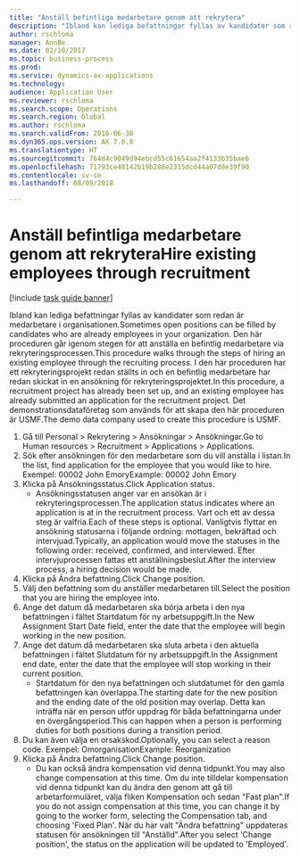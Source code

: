 ```yaml
--- 
title: "Anställ befintliga medarbetare genom att rekrytera"
description: "Ibland kan lediga befattningar fyllas av kandidater som redan är medarbetare i organisationen."
author: rschloma
manager: AnnBe
ms.date: 02/10/2017
ms.topic: business-process
ms.prod: 
ms.service: dynamics-ax-applications
ms.technology: 
audience: Application User
ms.reviewer: rschloma
ms.search.scope: Operations
ms.search.region: Global
ms.author: rschloma
ms.search.validFrom: 2016-06-30
ms.dyn365.ops.version: AX 7.0.0
ms.translationtype: HT
ms.sourcegitcommit: 764d4c9049d94ebcd55c61654aa2f4133b35bae6
ms.openlocfilehash: 71793ce48142b19b288e2315dcd44a07d8e39f90
ms.contentlocale: sv-se
ms.lasthandoff: 08/09/2018

---
```

# <a name="hire-existing-employees-through-recruitment"></a><span data-ttu-id="fe492-103">Anställ befintliga medarbetare genom att rekrytera</span><span class="sxs-lookup"><span data-stu-id="fe492-103">Hire existing employees through recruitment</span></span>

[!include [task guide banner](../../includes/task-guide-banner.md)]

<span data-ttu-id="fe492-104">Ibland kan lediga befattningar fyllas av kandidater som redan är medarbetare i organisationen.</span><span class="sxs-lookup"><span data-stu-id="fe492-104">Sometimes open positions can be filled by candidates who are already employees in your organization.</span></span> <span data-ttu-id="fe492-105">Den här proceduren går igenom stegen för att anställa en befintlig medarbetare via rekryteringsprocessen.</span><span class="sxs-lookup"><span data-stu-id="fe492-105">This procedure walks through the steps of hiring an existing employee through the recruiting process.</span></span> <span data-ttu-id="fe492-106">I den här proceduren har ett rekryteringsprojekt redan ställts in och en befintlig medarbetare har redan skickat in en ansökning för rekryteringsprojektet.</span><span class="sxs-lookup"><span data-stu-id="fe492-106">In this procedure, a recruitment project has already been set up, and an existing employee has already submitted an application for the recruitment project.</span></span> <span data-ttu-id="fe492-107">Det demonstrationsdataföretag som används för att skapa den här proceduren är USMF.</span><span class="sxs-lookup"><span data-stu-id="fe492-107">The demo data company used to create this procedure is USMF.</span></span>

1. <span data-ttu-id="fe492-108">Gå till Personal > Rekrytering > Ansökningar > Ansökningar.</span><span class="sxs-lookup"><span data-stu-id="fe492-108">Go to Human resources > Recruitment > Applications > Applications.</span></span>
2. <span data-ttu-id="fe492-109">Sök efter ansökningen för den medarbetare som du vill anställa i listan.</span><span class="sxs-lookup"><span data-stu-id="fe492-109">In the list, find application for the employee that you would like to hire.</span></span> <span data-ttu-id="fe492-110">Exempel: 00002 John Emory</span><span class="sxs-lookup"><span data-stu-id="fe492-110">Example:  00002  John Emory</span></span>
3. <span data-ttu-id="fe492-111">Klicka på Ansökningsstatus.</span><span class="sxs-lookup"><span data-stu-id="fe492-111">Click Application status.</span></span>
    * <span data-ttu-id="fe492-112">Ansökningsstatusen anger var en ansökan är i rekryteringsprocessen.</span><span class="sxs-lookup"><span data-stu-id="fe492-112">The application status indicates where an application is at in the recruitment process.</span></span>  <span data-ttu-id="fe492-113">Vart och ett av dessa steg är valfria.</span><span class="sxs-lookup"><span data-stu-id="fe492-113">Each of these steps is optional.</span></span> <span data-ttu-id="fe492-114">Vanligtvis flyttar en ansökning statusarna i följande ordning: mottagen, bekräftad och intervjuad.</span><span class="sxs-lookup"><span data-stu-id="fe492-114">Typically, an application would move the statuses in the following order:  received, confirmed, and interviewed.</span></span> <span data-ttu-id="fe492-115">Efter intervjuprocessen fattas ett anställningsbeslut.</span><span class="sxs-lookup"><span data-stu-id="fe492-115">After the interview process, a hiring decision would be made.</span></span>  
4. <span data-ttu-id="fe492-116">Klicka på Ändra befattning.</span><span class="sxs-lookup"><span data-stu-id="fe492-116">Click Change position.</span></span>
5. <span data-ttu-id="fe492-117">Välj den befattning som du anställer medarbetaren till.</span><span class="sxs-lookup"><span data-stu-id="fe492-117">Select the position that you are hiring the employee into.</span></span>
6. <span data-ttu-id="fe492-118">Ange det datum då medarbetaren ska börja arbeta i den nya befattningen i fältet Startdatum för ny arbetsuppgift.</span><span class="sxs-lookup"><span data-stu-id="fe492-118">In the New Assignment Start Date field, enter the date that the employee will begin working in the new position.</span></span>  
7. <span data-ttu-id="fe492-119">Ange det datum då medarbetaren ska sluta arbeta i den aktuella befattningen i fältet Slutdatum för ny arbetsuppgift.</span><span class="sxs-lookup"><span data-stu-id="fe492-119">In the Assignment end date, enter the date that the employee will stop working in their current position.</span></span>
    * <span data-ttu-id="fe492-120">Startdatum för den nya befattningen och slutdatumet för den gamla befattningen kan överlappa.</span><span class="sxs-lookup"><span data-stu-id="fe492-120">The starting date for the new position and the ending date of the old position may overlap.</span></span> <span data-ttu-id="fe492-121">Detta kan inträffa när en person utför uppdrag för båda befattningarna under en övergångsperiod.</span><span class="sxs-lookup"><span data-stu-id="fe492-121">This can happen when a person is performing duties for both positions during a transition period.</span></span>  
8. <span data-ttu-id="fe492-122">Du kan även välja en orsakskod.</span><span class="sxs-lookup"><span data-stu-id="fe492-122">Optionally, you can select a reason code.</span></span> <span data-ttu-id="fe492-123">Exempel: Omorganisation</span><span class="sxs-lookup"><span data-stu-id="fe492-123">Example: Reorganization</span></span>
9. <span data-ttu-id="fe492-124">Klicka på Ändra befattning.</span><span class="sxs-lookup"><span data-stu-id="fe492-124">Click Change position.</span></span>
    * <span data-ttu-id="fe492-125">Du kan också ändra kompensation vid denna tidpunkt.</span><span class="sxs-lookup"><span data-stu-id="fe492-125">You may also change compensation at this time.</span></span> <span data-ttu-id="fe492-126">Om du inte tilldelar kompensation vid denna tidpunkt kan du ändra den genom att gå till arbetarformuläret, välja fliken Kompensation och sedan "Fast plan".</span><span class="sxs-lookup"><span data-stu-id="fe492-126">If you do not assign compensation at this time, you can change it by going to the worker form, selecting the Compensation tab, and choosing 'Fixed Plan'.</span></span> <span data-ttu-id="fe492-127">När du har valt "Ändra befattning" uppdateras statusen för ansökningen till "Anställd".</span><span class="sxs-lookup"><span data-stu-id="fe492-127">After you select 'Change position', the status on the application will be updated to 'Employed'.</span></span>  



